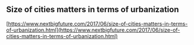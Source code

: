 ## Size of cities matters in terms of urbanization
  
  [https://www.nextbigfuture.com/2017/06/size-of-cities-matters-in-terms-of-urbanization.html](https://www.nextbigfuture.com/2017/06/size-of-cities-matters-in-terms-of-urbanization.html)
